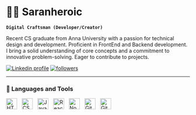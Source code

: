 # 🏄‍♂️ Saranheroic

**`Digital Craftsman (Developer/Creator)`**

Recent CS graduate from Anna University with a passion for technical design and development. Proficient in FrontEnd and Backend development. I bring a solid understanding of core concepts and a commitment to innovative problem-solving. Eager to contribute to projects.
   <p align="left">
      <a href="https://www.linkedin.com/in/sarannagarajan/">
         <img alt="Linkedin profile" title="Linkedin" src="https://www.linkedin.com/in/sarannagarajan/"/></a> 
      
  <a href="https://github.com/Saranheroic">
         <img alt="followers" title="Follow me on Github" src="https://custom-icon-badges.demolab.com/github/followers/"/></a>
      
   </p>

---

### 🧰 Languages and Tools





<img align="left" alt="HTML" width="30px" style="padding-right:10px;" src="https://cdn.jsdelivr.net/gh/devicons/devicon/icons/html5/html5-plain.svg" />
<img align="left" alt="CSS" width="30px" style="padding-right:10px;" src="https://cdn.jsdelivr.net/gh/devicons/devicon/icons/css3/css3-plain.svg" />
<img align="left" alt="JavaScript" width="30px" style="padding-right:10px;" src="https://cdn.jsdelivr.net/gh/devicons/devicon/icons/javascript/javascript-plain.svg" />
<img align="left" alt="React" width="30px" style="padding-right:10px;" src="https://cdn.jsdelivr.net/gh/devicons/devicon/icons/react/react-original.svg" />
<img align="left" alt="NodeJS" width="30px" style="padding-right:10px;" src="https://cdn.jsdelivr.net/gh/devicons/devicon/icons/nodejs/nodejs-original.svg" />
<img align="left" alt="GitHub" width="30px" style="padding-right:10px;" src="https://cdn.jsdelivr.net/gh/devicons/devicon/icons/github/github-original.svg" />
<img align="left" alt="Git" width="30px" style="padding-right:10px;" src="https://cdn.jsdelivr.net/gh/devicons/devicon/icons/git/git-original.svg" />

<br />

[website]: https://sarannportfolio.netlify.app/
